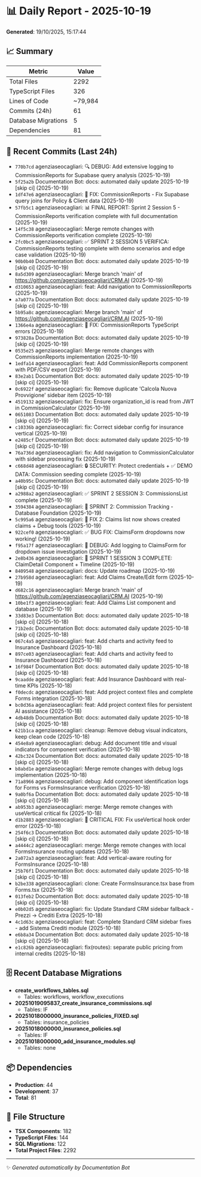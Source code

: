 # 📊 Daily Report - 2025-10-19

**Generated**: 19/10/2025, 15:17:44

## 📈 Summary

| Metric | Value |
|--------|-------|
| Total Files | 2292 |
| TypeScript Files | 326 |
| Lines of Code | ~79,984 |
| Commits (24h) | 61 |
| Database Migrations | 5 |
| Dependencies | 81 |

## 📝 Recent Commits (Last 24h)

- `770b7cd` agenziaseocagliari: 🔍 DEBUG: Add extensive logging to CommissionReports for Supabase query analysis (2025-10-19)
- `5f25a2b` Documentation Bot: docs: automated daily update 2025-10-19 [skip ci] (2025-10-19)
- `1df47e6` agenziaseocagliari: 🐛 FIX: CommissionReports - Fix Supabase query joins for Policy & Client data (2025-10-19)
- `57fb5c1` agenziaseocagliari: 📊 FINAL REPORT: Sprint 2 Session 5 - CommissionReports verification complete with full documentation (2025-10-19)
- `14f5c38` agenziaseocagliari: Merge remote changes with CommissionReports verification complete (2025-10-19)
- `2fc0bc5` agenziaseocagliari: ✅ SPRINT 2 SESSION 5 VERIFICA: CommissionReports testing complete with demo scenarios and edge case validation (2025-10-19)
- `90b0b40` Documentation Bot: docs: automated daily update 2025-10-19 [skip ci] (2025-10-19)
- `8a5d309` agenziaseocagliari: Merge branch 'main' of https://github.com/agenziaseocagliari/CRM.AI (2025-10-19)
- `d310653` agenziaseocagliari: feat: Add navigation to CommissionReports (2025-10-19)
- `a7a077a` Documentation Bot: docs: automated daily update 2025-10-19 [skip ci] (2025-10-19)
- `5b95a8c` agenziaseocagliari: Merge branch 'main' of https://github.com/agenziaseocagliari/CRM.AI (2025-10-19)
- `1366e4a` agenziaseocagliari: 🔧 FIX: CommissionReports TypeScript errors (2025-10-19)
- `973828a` Documentation Bot: docs: automated daily update 2025-10-19 [skip ci] (2025-10-19)
- `0535e25` agenziaseocagliari: Merge remote changes with CommissionReports implementation (2025-10-19)
- `1edfa14` agenziaseocagliari: feat: Add CommissionReports component with PDF/CSV export (2025-10-19)
- `83e2ab1` Documentation Bot: docs: automated daily update 2025-10-19 [skip ci] (2025-10-19)
- `0c6922f` agenziaseocagliari: fix: Remove duplicate 'Calcola Nuova Provvigione' sidebar item (2025-10-19)
- `4519132` agenziaseocagliari: fix: Ensure organization_id is read from JWT in CommissionCalculator (2025-10-19)
- `0651083` Documentation Bot: docs: automated daily update 2025-10-19 [skip ci] (2025-10-19)
- `c10336b` agenziaseocagliari: fix: Correct sidebar config for insurance vertical (2025-10-19)
- `e2485cf` Documentation Bot: docs: automated daily update 2025-10-19 [skip ci] (2025-10-19)
- `76a736d` agenziaseocagliari: fix: Add navigation to CommissionCalculator with sidebar processing fix (2025-10-19)
- `c668d48` agenziaseocagliari: 🔒 SECURITY: Protect credentials + ✅ DEMO DATA: Commission seeding complete (2025-10-19)
- `a40b95c` Documentation Bot: docs: automated daily update 2025-10-19 [skip ci] (2025-10-19)
- `a2988a2` agenziaseocagliari: ✅ SPRINT 2 SESSION 3: CommissionsList complete (2025-10-19)
- `3594384` agenziaseocagliari: 🎯 SPRINT 2: Commission Tracking - Database Foundation (2025-10-19)
- `5c995a6` agenziaseocagliari: 🐛 FIX 2: Claims list now shows created claims + Debug tools (2025-10-19)
- `922cef0` agenziaseocagliari: ✅ BUG FIX: ClaimsForm dropdowns now working! (2025-10-19)
- `f95a17f` agenziaseocagliari: 🐛 DEBUG: Add logging to ClaimsForm for dropdown issue investigation (2025-10-19)
- `2e8b436` agenziaseocagliari: 🚀 SPRINT 1 SESSION 3 COMPLETE: ClaimDetail Component + Timeline (2025-10-19)
- `8409548` agenziaseocagliari: docs: Update roadmap (2025-10-19)
- `27b958d` agenziaseocagliari: feat: Add Claims Create/Edit form (2025-10-19)
- `d682c16` agenziaseocagliari: Merge branch 'main' of https://github.com/agenziaseocagliari/CRM.AI (2025-10-19)
- `10be1f3` agenziaseocagliari: feat: Add Claims List component and database (2025-10-19)
- `33d83e3` Documentation Bot: docs: automated daily update 2025-10-18 [skip ci] (2025-10-18)
- `71b2edc` Documentation Bot: docs: automated daily update 2025-10-18 [skip ci] (2025-10-18)
- `067c4a5` agenziaseocagliari: feat: Add charts and activity feed to Insurance Dashboard (2025-10-18)
- `897ce03` agenziaseocagliari: feat: Add charts and activity feed to Insurance Dashboard (2025-10-18)
- `16f984f` Documentation Bot: docs: automated daily update 2025-10-18 [skip ci] (2025-10-18)
- `9caadde` agenziaseocagliari: feat: Add Insurance Dashboard with real-time KPIs (2025-10-18)
- `f0decdc` agenziaseocagliari: feat: Add project context files and complete Forms integration (2025-10-18)
- `bc0d36a` agenziaseocagliari: feat: Add project context files for persistent AI assistance (2025-10-18)
- `4db48db` Documentation Bot: docs: automated daily update 2025-10-18 [skip ci] (2025-10-18)
- `621b1ca` agenziaseocagliari: cleanup: Remove debug visual indicators, keep clean code (2025-10-18)
- `454e8a9` agenziaseocagliari: debug: Add document title and visual indicators for component verification (2025-10-18)
- `42bc324` Documentation Bot: docs: automated daily update 2025-10-18 [skip ci] (2025-10-18)
- `b8abd1e` agenziaseocagliari: Merge remote changes with debug logs implementation (2025-10-18)
- `71a8966` agenziaseocagliari: debug: Add component identification logs for Forms vs FormsInsurance verification (2025-10-18)
- `9a0bf6a` Documentation Bot: docs: automated daily update 2025-10-18 [skip ci] (2025-10-18)
- `ab953b3` agenziaseocagliari: merge: Merge remote changes with useVertical critical fix (2025-10-18)
- `d1b2883` agenziaseocagliari: 🚨 CRITICAL FIX: Fix useVertical hook order error (2025-10-18)
- `254f6c3` Documentation Bot: docs: automated daily update 2025-10-18 [skip ci] (2025-10-18)
- `a4444c2` agenziaseocagliari: merge: Merge remote changes with local FormsInsurance routing updates (2025-10-18)
- `2a072a3` agenziaseocagliari: feat: Add vertical-aware routing for FormsInsurance (2025-10-18)
- `25b76f1` Documentation Bot: docs: automated daily update 2025-10-18 [skip ci] (2025-10-18)
- `b2be338` agenziaseocagliari: clone: Create FormsInsurance.tsx base from Forms.tsx (2025-10-18)
- `013feb2` Documentation Bot: docs: automated daily update 2025-10-18 [skip ci] (2025-10-18)
- `e0b02d5` agenziaseocagliari: fix: Update Standard CRM sidebar fallback - Prezzi → Crediti Extra (2025-10-18)
- `4c1d63c` agenziaseocagliari: feat: Complete Standard CRM sidebar fixes - add Sistema Crediti module (2025-10-18)
- `e6b8a34` Documentation Bot: docs: automated daily update 2025-10-18 [skip ci] (2025-10-18)
- `e1c826b` agenziaseocagliari: fix(routes): separate public pricing from internal credits (2025-10-18)

## 🗄️ Recent Database Migrations

- **create_workflows_tables.sql**
  - Tables: workflows, workflow_executions
- **20251019095837_create_insurance_commissions.sql**
  - Tables: IF
- **20251018000000_insurance_policies_FIXED.sql**
  - Tables: insurance_policies
- **20251018000000_insurance_policies.sql**
  - Tables: IF
- **20251018000000_add_insurance_modules.sql**
  - Tables: none

## 📦 Dependencies

- **Production**: 44
- **Development**: 37
- **Total**: 81

## 📁 File Structure

- **TSX Components**: 182
- **TypeScript Files**: 144
- **SQL Migrations**: 122
- **Total Project Files**: 2292

---
✨ *Generated automatically by Documentation Bot*
